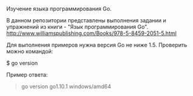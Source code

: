 Изучение языка программирования Go.

В данном репозитории представлены выполнения задании и упражнений из книги - "Язык программирования Go".
http://www.williamspublishing.com/Books/978-5-8459-2051-5.html

Для выполнения примеров нужна версия Go не ниже 1.5.
Проверить можно командой:

$ go version

Пример ответа:
>go version go1.10.1 windows/amd64